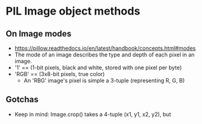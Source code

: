 # PIL Image object methods

## On Image modes
+ https://pillow.readthedocs.io/en/latest/handbook/concepts.html#modes
+ The mode of an image describes the type and depth of each pixel in an image.
+ '1' == (1-bit pixels, black and white, stored with one pixel per byte)
+ 'RGB' == (3x8-bit pixels, true color)
  + An 'RBG' image's pixel is simple a 3-tuple (representing R, G, B)

## Gotchas
+ Keep in mind: Image.crop() takes a 4-tuple (x1, y1, x2, y2), but 
